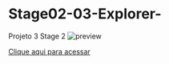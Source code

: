 # Stage02-03-Explorer-
Projeto 3 Stage 2 
![preview](.github/Projeto02-03.png)

[Clique aqui para acessar](luizleo2.github.io/Stage02-03-Explorer-/)

